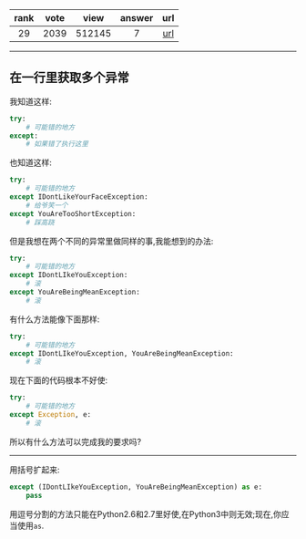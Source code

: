 
| rank | vote | view | answer | url |
|:-:|:-:|:-:|:-:|:-:|
|29|2039|512145|7| [url](http://stackoverflow.com/questions/6470428/catch-multiple-exceptions-in-one-line-except-block) |
***

## 在一行里获取多个异常

我知道这样:

```python
try:
    # 可能错的地方
except:
    # 如果错了执行这里
```

也知道这样:

```python
try:
    # 可能错的地方
except IDontLikeYourFaceException:
    # 给爷笑一个
except YouAreTooShortException:
    # 踩高跷
```

但是我想在两个不同的异常里做同样的事,我能想到的办法:

```python
try:
    # 可能错的地方
except IDontLIkeYouException:
    # 滚
except YouAreBeingMeanException:
    # 滚
```

有什么方法能像下面那样:

```python
try:
    # 可能错的地方
except IDontLIkeYouException, YouAreBeingMeanException:
    # 滚
```

现在下面的代码根本不好使:

```python
try:
    # 可能错的地方
except Exception, e:
    # 滚
```

所以有什么方法可以完成我的要求吗?

***

用括号扩起来:

```python
except (IDontLIkeYouException, YouAreBeingMeanException) as e:
    pass
```

用逗号分割的方法只能在Python2.6和2.7里好使,在Python3中则无效;现在,你应当使用`as`.
